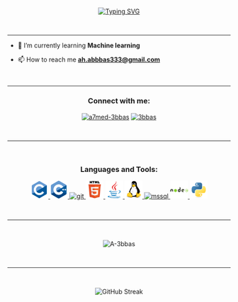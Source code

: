 <br>
<p align="center">
<a href="https://git.io/typing-svg"><img src="https://readme-typing-svg.demolab.com?font=Brush+Script+MT &size=40&pause=900&color=EEF772E2&center=true&vCenter=true&random=false&width=600&height=59&lines=Hi+&#128075;+I'm+3bbas;CS+Student+&#128187;;Love+to+learn+new+things;Competitive+Programmer;ECPC+Finalist" alt="Typing SVG" /></a>
</p>

 <hr>

- 🌱 I’m currently learning **Machine learning**

- 📫 How to reach me **ah.abbbas333@gmail.com**

 <hr>

<h3 align="center">Connect with me:</h3>
<p align="center">
<a href="https://linkedin.com/in/a7med-3bbas" target="blank"><img align="center" src="https://raw.githubusercontent.com/rahuldkjain/github-profile-readme-generator/master/src/images/icons/Social/linked-in-alt.svg" alt="a7med-3bbas" height="30" width="40" /></a>
<a href="https://codeforces.com/profile/3bbas" target="blank"><img align="center" src="https://raw.githubusercontent.com/rahuldkjain/github-profile-readme-generator/master/src/images/icons/Social/codeforces.svg" alt="3bbas" height="30" width="40" /></a>
</p>
<br><hr> <br>
<h3 align="center">Languages and Tools:</h3>
<p align="center"> <a href="https://www.cprogramming.com/" target="_blank" rel="noreferrer"> <img src="https://raw.githubusercontent.com/devicons/devicon/master/icons/c/c-original.svg" alt="c" width="40" height="40"/> </a> <a href="https://www.w3schools.com/cpp/" target="_blank" rel="noreferrer"> <img src="https://raw.githubusercontent.com/devicons/devicon/master/icons/cplusplus/cplusplus-original.svg" alt="cplusplus" width="40" height="40"/> </a> <a href="https://git-scm.com/" target="_blank" rel="noreferrer"> <img src="https://www.vectorlogo.zone/logos/git-scm/git-scm-icon.svg" alt="git" width="40" height="40"/> </a> <a href="https://www.w3.org/html/" target="_blank" rel="noreferrer"> <img src="https://raw.githubusercontent.com/devicons/devicon/master/icons/html5/html5-original-wordmark.svg" alt="html5" width="40" height="40"/> </a> <a href="https://www.java.com" target="_blank" rel="noreferrer"> <img src="https://raw.githubusercontent.com/devicons/devicon/master/icons/java/java-original.svg" alt="java" width="40" height="40"/> </a> <a href="https://www.linux.org/" target="_blank" rel="noreferrer"> <img src="https://raw.githubusercontent.com/devicons/devicon/master/icons/linux/linux-original.svg" alt="linux" width="40" height="40"/> </a> <a href="https://www.microsoft.com/en-us/sql-server" target="_blank" rel="noreferrer"> <img src="https://www.svgrepo.com/show/303229/microsoft-sql-server-logo.svg" alt="mssql" width="40" height="40"/> </a> <a href="https://nodejs.org" target="_blank" rel="noreferrer"> <img src="https://raw.githubusercontent.com/devicons/devicon/master/icons/nodejs/nodejs-original-wordmark.svg" alt="nodejs" width="40" height="40"/> </a> <a href="https://www.python.org" target="_blank" rel="noreferrer"> <img src="https://raw.githubusercontent.com/devicons/devicon/master/icons/python/python-original.svg" alt="python" width="40" height="40"/> </a> </p>
<br><hr> <br>
<p align="center">
	  <img src="https://github-readme-stats.vercel.app/api?username=A-3bbas&theme=one_dark_pro&show_icons=true" alt="A-3bbas" height="240px"/>
</p>

 <br>

 <hr>

 <br>
 
<p align="center">
 <a><img src="https://streak-stats.demolab.com?user=A-3bbas&theme=github-dark-blue&hide_border=true&date_format=j%20M%5B%20Y%5D" alt="GitHub Streak" /></a>
 </p>
